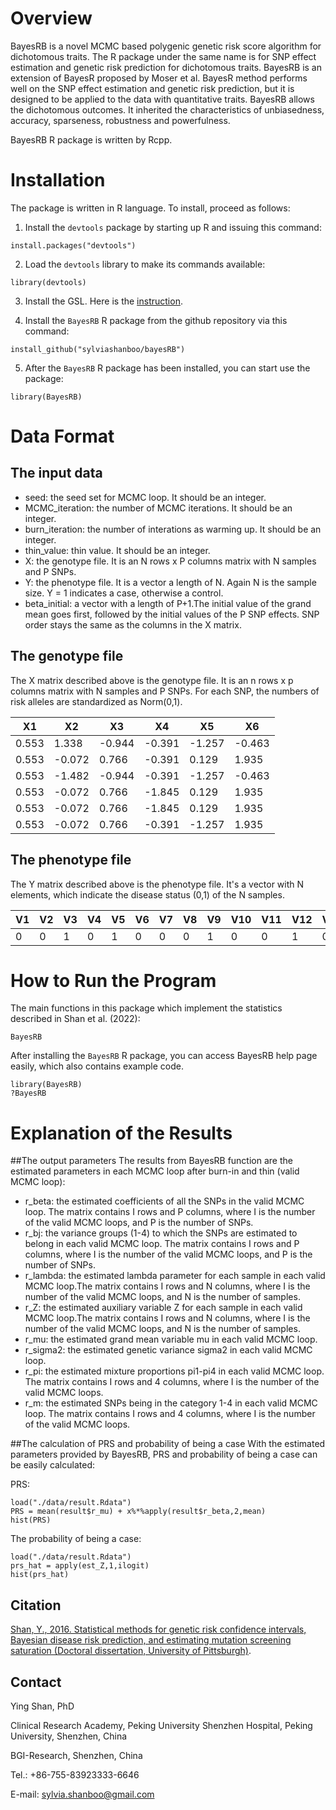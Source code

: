 # Overview
BayesRB is a novel MCMC based polygenic genetic risk score algorithm for dichotomous traits. The R package under the same name is for SNP effect estimation and genetic risk prediction for dichotomous traits. BayesRB is an extension of BayesR proposed by Moser et al. BayesR method performs well on the SNP effect estimation and genetic risk prediction, but it is designed to be applied to the data with quantitative traits. BayesRB allows the dichotomous outcomes. It inherited the characteristics of unbiasedness, accuracy, sparseness, robustness and powerfulness. 

BayesRB R package is written by Rcpp.

# Installation

The package is written in R language. To install, proceed as follows:

1. Install the `devtools` package by starting up R and issuing this command:

```
install.packages("devtools")
```

2. Load the `devtools` library to make its commands available:

```
library(devtools)
```

3. Install the GSL. Here is the [instruction](https://gist.github.com/TysonRayJones/af7bedcdb8dc59868c7966232b4da903).


4. Install the `BayesRB` R package from the github repository via this command:

```
install_github("sylviashanboo/bayesRB")
```

5. After the `BayesRB` R package has been installed, you can start use the package:

```
library(BayesRB)
```

# Data Format

## The input data
* seed: the seed set for MCMC loop. It should be an integer.
* MCMC_iteration: the number of MCMC iterations. It should be an integer.
* burn_iteration: the number of interations as warming up. It should be an integer.
* thin_value: thin value. It should be an integer.
* X: the genotype file. It is an N rows x P columns matrix with N samples and P SNPs.
* Y: the phenotype file. It is a vector a length of N. Again N is the sample size. Y = 1 indicates a case, otherwise a control.
* beta_initial: a vector with a length of P+1.The initial value of the grand mean goes first, followed by the initial values of the P SNP effects. SNP order stays the same as the columns in the X matrix.

## The genotype file
The X matrix described above is the genotype file. It is an n rows x p columns matrix with N samples and P SNPs. For each SNP, the numbers of risk alleles are standardized as Norm(0,1).

| X1    | X2     | X3     | X4     | X5     | X6     |
|-------|--------|--------|--------|--------|--------|
| 0.553 | 1.338  | -0.944 | -0.391 | -1.257 | -0.463 |
| 0.553 | -0.072 | 0.766  | -0.391 | 0.129  | 1.935  |
| 0.553 | -1.482 | -0.944 | -0.391 | -1.257 | -0.463 |
| 0.553 | -0.072 | 0.766  | -1.845 | 0.129  | 1.935  |
| 0.553 | -0.072 | 0.766  | -1.845 | 0.129  | 1.935  |
| 0.553 | -0.072 | 0.766  | -0.391 | -1.257 | 1.935  |

## The phenotype file
The Y matrix described above is the phenotype file. It's a vector with N elements, which indicate the disease status (0,1) of the N samples. 

| V1 | V2 | V3 | V4 | V5 | V6 | V7 | V8 | V9 | V10 | V11 | V12 | V13 | V14 | V15 | V16 | V17 | V18 |
|----|----|----|----|----|----|----|----|----|-----|-----|-----|-----|-----|-----|-----|-----|-----|
| 0  | 0  | 1  | 0  | 1  | 0  | 0  | 0  | 1  | 0   | 0   | 1   | 0   | 0   | 0   | 1   | 0   | 0   |

# How to Run the Program
The main functions in this package which implement the statistics described in Shan et al. (2022):

`BayesRB`

After installing the `BayesRB` R package, you can access BayesRB help page easily, which also contains example code.  
```
library(BayesRB)
?BayesRB
```

# Explanation of the Results

##The output parameters
The results from BayesRB function are the estimated parameters in each MCMC loop after burn-in and thin (valid MCMC loop):

* r_beta: the estimated coefficients of all the SNPs in the valid MCMC loop. The matrix contains I rows and P columns, where I is the number of the valid MCMC loops, and P is the number of SNPs.
* r_bj: the variance groups (1-4) to which the SNPs are estimated to belong in each valid MCMC loop. The matrix contains I rows and P columns, where I is the number of the valid MCMC loops, and P is the number of SNPs.
* r_lambda: the estimated lambda parameter for each sample in each valid MCMC loop.The matrix contains I rows and N columns, where I is the number of the valid MCMC loops, and N is the number of samples.
* r_Z: the estimated auxiliary variable Z for each sample in each valid MCMC loop.The matrix contains I rows and N columns, where I is the number of the valid MCMC loops, and N is the number of samples.
* r_mu: the estimated grand mean variable mu in each valid MCMC loop.
* r_sigma2: the estimated genetic variance sigma2 in each valid MCMC loop.
* r_pi: the estimated mixture proportions pi1-pi4 in each valid MCMC loop. The matrix contains I rows and 4 columns, where I is the number of the valid MCMC loops.
* r_m: the estimated SNPs being in the category 1-4 in each valid MCMC loop. The matrix contains I rows and 4 columns, where I is the number of the valid MCMC loops.

##The calculation of PRS and probability of being a case
With the estimated parameters provided by BayesRB, PRS and probability of being a case can be easily calculated:

PRS:
```
load("./data/result.Rdata")
PRS = mean(result$r_mu) + x%*%apply(result$r_beta,2,mean)
hist(PRS)
```
The probability of being a case:
```
load("./data/result.Rdata")
prs_hat = apply(est_Z,1,ilogit)
hist(prs_hat)
```

## Citation
[Shan, Y., 2016. Statistical methods for genetic risk confidence intervals, Bayesian disease risk prediction, and estimating mutation screening saturation (Doctoral dissertation, University of Pittsburgh)](http://d-scholarship.pitt.edu/28629/).

## Contact
Ying Shan, PhD

Clinical Research Academy, Peking University Shenzhen Hospital, Peking University, Shenzhen, China

BGI-Research, Shenzhen, China

Tel.: +86-755-83923333-6646

E-mail: sylvia.shanboo@gmail.com
